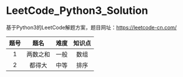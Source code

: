 # LeetCode_Python3_Solution

基于Python3的LeetCode解题方案，题目网址：https://leetcode-cn.com/


| 题号 | 题名 | 难度 | 知识点 |
| :------:| :------: | :------: |:------: |
| 1 |  两数之和| 一般| 数组|
| 2 | 都得大| 中等 | 排序|


